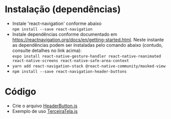# Instalação (dependências)

- Instale 'react-navigation' conforme abaixo<br>
  `npm install --save react-navigation`
- Instale dependências conforme documentado em https://reactnavigation.org/docs/en/getting-started.html. Neste instante as dependências podem ser instaladas pelo comando abaixo (contudo, consulte detalhes no link acima):<br>
  `expo install react-native-gesture-handler react-native-reanimated react-native-screens react-native-safe-area-context`
- `yarn add react-navigation-stack @react-native-community/masked-view`
- `npm install --save react-navigation-header-buttons`

# Código

- Crie o arquivo [HeaderButton.js](./screens/HeaderButton.js)
- Exemplo de uso [TerceiraTela.js](./screens/TerceiraTela.js)


